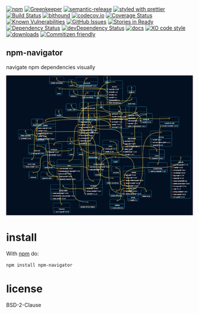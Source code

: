 
[![npm](https://img.shields.io/npm/v/npm-navigator.svg)](https://www.npmjs.com/package/npm-navigator)
[![Greenkeeper](https://badges.greenkeeper.io/arlac77/npm-navigator.svg)](https://greenkeeper.io/)
[![semantic-release](https://img.shields.io/badge/%20%20%F0%9F%93%A6%F0%9F%9A%80-semantic--release-e10079.svg)](https://github.com/arlac77/npm-navigator)
[![styled with prettier](https://img.shields.io/badge/styled_with-prettier-ff69b4.svg)](https://github.com/prettier/prettier)
[![Build Status](https://secure.travis-ci.org/arlac77/npm-navigator.png)](http://travis-ci.org/arlac77/npm-navigator)
[![bithound](https://www.bithound.io/github/arlac77/npm-navigator/badges/score.svg)](https://www.bithound.io/github/arlac77/npm-navigator)
[![codecov.io](http://codecov.io/github/arlac77/npm-navigator/coverage.svg?branch=master)](http://codecov.io/github/arlac77/npm-navigator?branch=master)
[![Coverage Status](https://coveralls.io/repos/arlac77/npm-navigator/badge.svg)](https://coveralls.io/r/arlac77/npm-navigator)
[![Known Vulnerabilities](https://snyk.io/test/github/arlac77/npm-navigator/badge.svg)](https://snyk.io/test/github/arlac77/npm-navigator)
[![GitHub Issues](https://img.shields.io/github/issues/arlac77/npm-navigator.svg?style=flat-square)](https://github.com/arlac77/npm-navigator/issues)
[![Stories in Ready](https://badge.waffle.io/arlac77/npm-navigator.svg?label=ready&title=Ready)](http://waffle.io/arlac77/npm-navigator)
[![Dependency Status](https://david-dm.org/arlac77/npm-navigator.svg)](https://david-dm.org/arlac77/npm-navigator)
[![devDependency Status](https://david-dm.org/arlac77/npm-navigator/dev-status.svg)](https://david-dm.org/arlac77/npm-navigator#info=devDependencies)
[![docs](http://inch-ci.org/github/arlac77/npm-navigator.svg?branch=master)](http://inch-ci.org/github/arlac77/npm-navigator)
[![XO code style](https://img.shields.io/badge/code_style-XO-5ed9c7.svg)](https://github.com/sindresorhus/xo)
[![downloads](http://img.shields.io/npm/dm/npm-navigator.svg?style=flat-square)](https://npmjs.org/package/npm-navigator)
[![Commitizen friendly](https://img.shields.io/badge/commitizen-friendly-brightgreen.svg)](http://commitizen.github.io/cz-cli/)

npm-navigator
-------------------
navigate npm dependencies visually

![Screen](doc/screen.png)

# install

With [npm](http://npmjs.org) do:

```shell
npm install npm-navigator
```

# license

BSD-2-Clause

